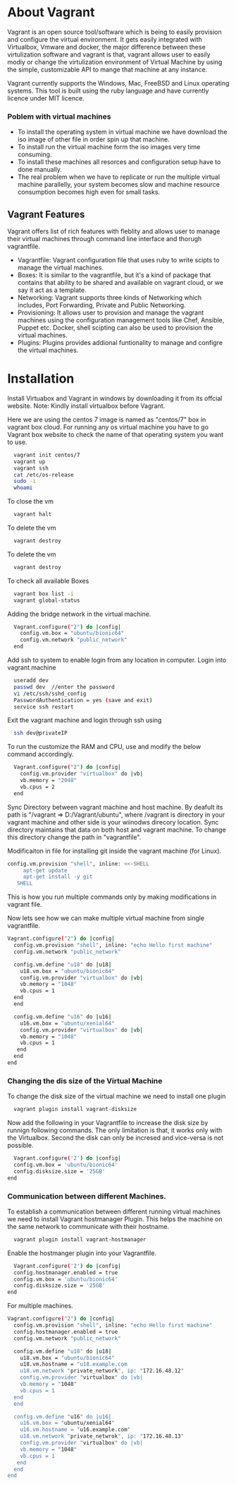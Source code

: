 
# About Vagrant

Vagrant is an open source tool/software which is being to easily provision and configure the virtual environment. It gets easily integrated with Virtualbox, Vmware and docker, the major difference between these virtulization software and vagrant is that, vagrant allows user to easily modiy or change the virtulization environment of Virtual Machine by using the simple, customizable API to mange that machine at any instance.

Vagrant currently supports the Windows, Mac, FreeBSD and Linux operating systems. This tool is built using the ruby language and have currently licence under MIT licence.

### Poblem with virtual machines
* To install the operating system in virtual machine we have download the iso image of other file in order spin up that machine.
* To install run the virtual machine form the iso images very time consuming.
* To install these machines all resorces and configuration setup have to done manually.
* The real problem when we have to replicate or run the multiple virtual machine parallelly, your system becomes slow and machine resource consumption becomes high even for small tasks.


## Vagrant Features
Vagrant offers list of rich features with fleblity and allows user to manage their virtual machines through command line interface and thorugh vagrantfile.

* Vagrantfile:  Vagrant configuration file that uses ruby to write scipts to manage the virtual machines.
* Boxes: It is similar to the vagrantfile, but it's a kind of package that contains that ability to be shared and available on vagrant cloud, or  we say it act as a template.
* Networking: Vagrant supports three kinds of Networking which includes, Port Forwarding, Private and Public Networking.
* Provisioning: It allows user to provision and manage the vagrant machines using the configuration management tools like Chef, Ansible, Puppet etc. Docker, shell scipting can also be used to provision the virtual machines.
* Plugins: Plugins provides addional funtionality to manage and configre the virtual machines.

# Installation
Install Virtuabox and Vagrant in windows by downloading it from its offcial website.
Note: Kindly install virtualbox before Vagrant.

Here we are using the centos 7 image is named as "centos/7" box in vagrant box cloud. For running any os virtual machine you have to go Vagrant box website to check the name of that operating system you want to use.

```bash
  vagrant init centos/7
  vagrant up
  vagrant ssh
  cat /etc/os-release
  sudo -i
  whoami
```
To close the vm 
```bash
  vagrant halt
```
To delete the vm 
```bash
  vagrant destroy
```
To delete the vm 
```bash
  vagrant destroy
```
To check all available Boxes 
```bash
  vagrant box list -i
  vagrant global-status
```
Adding the bridge network in the virtual machine.
```bash
  Vagrant.configure("2") do |config|
    config.vm.box = "ubuntu/bionic64"
    config.vm.network "public_network"
  end
```
Add ssh to system to enable login from any location in computer. Login into vagrant machine
```bash
  useradd dev
  passwd dev  //enter the password
  vi /etc/ssh/sshd_config
  PasswordAuthentication = yes (save and exit)
  service ssh restart
```
Exit the vagrant machine and login through ssh using 
```bash
  ssh dev@privateIP
```
To run the customize the RAM and CPU, use and modify the below command accordingly.
```bash
  Vagrant.configure("2") do |config|
    config.vm.provider "virtualbox" do |vb|
    vb.memory = "2048"
    vb.cpus = 2
  end
```

Sync Directory between vagrant machine and host machine. By deafult its path is "/vagrant => D:/Vagrant/ubuntu", where /vagrant is directory in your vagrant machine and other side is your wiinodws direcory location.
Sync directory maintains that data on both host and vagrant machine. To change this directory change the path in "vagrantfile".

Modificaiton in file for installing git inside the vagrant machine (for Linux).
```bash
config.vm.provision "shell", inline: <<-SHELL
     apt-get update
     apt-get install -y git
   SHELL
```
This is how you run multiple commands only by making modifications in vagrant file.

Now lets see how we can make multiple virtual machine from single vagrantfile.

```bash
Vagrant.configure("2") do |config|
  config.vm.provision "shell", inline: "echo Hello first machine"
  config.vm.network "public_network"

  config.vm.define "u18" do |u18|
    u18.vm.box = "ubuntu/bionic64"
    config.vm.provider "virtualbox" do |vb|
    vb.memory = "1048"
    vb.cpus = 1
  end
  end

  config.vm.define "u16" do |u16|
    u16.vm.box = "ubuntu/xenial64"
    config.vm.provider "virtualbox" do |vb|
    vb.memory = "1048"
    vb.cpus = 1
   end
  end
end

```
### Changing the dis size of the Virtual Machine
To change the disk size of the virtual machine we need to install one plugin
```bash
  vagrant plugin install vagrant-disksize
```
Now add the following in your Vagrantfile to increase the disk size by runnign following commands. The only limitation is that, it works only with the Virtualbox. Second the disk can only be incresed and vice-versa is not possible.
```bash
  Vagrant.configure('2') do |config|
  config.vm.box = 'ubuntu/bionic64'
  config.disksize.size = '25GB'
end
```
### Communication between different Machines.
To establish a communication between different running virtual machines we need to install Vagrant hostmanager Plugin. This helps the machine on the same network to communicate with their hostname.
```bash
  vagrant plugin install vagrant-hostmanager
```
Enable the hostmanger plugin into your Vagrantfile.
```bash
  Vagrant.configure('2') do |config|
  config.hostmanager.enabled = true
  config.vm.box = 'ubuntu/bionic64'
  config.disksize.size = '25GB'
end
```
For multiple machines.
```bash
Vagrant.configure("2") do |config|
  config.vm.provision "shell", inline: "echo Hello first machine"
  config.hostmanager.enabled = true
  config.vm.network "public_network"

  config.vm.define "u18" do |u18|
    u18.vm.box = "ubuntu/bionic64"
    u18.vm.hostname = "u18.example.com
    u18.vm.network "private_network", ip: "172.16.48.12"
    config.vm.provider "virtualbox" do |vb|
    vb.memory = "1048"
    vb.cpus = 1
  end
  end

  config.vm.define "u16" do |u16|
    u16.vm.box = "ubuntu/xenial64"
    u16.vm.hostname = "u16.example.com"
    u18.vm.network "private_netwrok", ip: "172.16.48.13"
    config.vm.provider "virtualbox" do |vb|
    vb.memory = "1048"
    vb.cpus = 1
   end
  end
end

```


